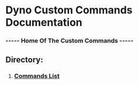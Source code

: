 # Dyno Custom Commands Documentation
### ----- Home Of The Custom Commands -----

## Directory:
1. ### [Commands List](/commands)
